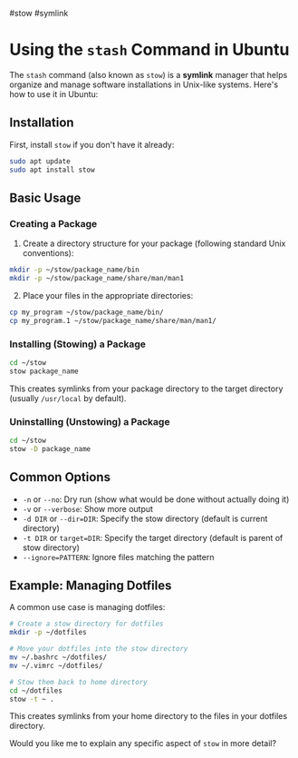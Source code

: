 #stow #symlink
# Using the `stash` Command in Ubuntu

The `stash` command (also known as `stow`) is a **symlink** manager that helps organize and manage software installations in Unix-like systems. Here's how to use it in Ubuntu:

## Installation

First, install `stow` if you don't have it already:

```bash
sudo apt update
sudo apt install stow
```

## Basic Usage

### Creating a Package

1. Create a directory structure for your package (following standard Unix conventions):

```bash
mkdir -p ~/stow/package_name/bin
mkdir -p ~/stow/package_name/share/man/man1
```

2. Place your files in the appropriate directories:

```bash
cp my_program ~/stow/package_name/bin/
cp my_program.1 ~/stow/package_name/share/man/man1/
```

### Installing (Stowing) a Package

```bash
cd ~/stow
stow package_name
```

This creates symlinks from your package directory to the target directory (usually `/usr/local` by default).

### Uninstalling (Unstowing) a Package

```bash
cd ~/stow
stow -D package_name
```

## Common Options

- `-n` or `--no`: Dry run (show what would be done without actually doing it)
- `-v` or `--verbose`: Show more output
- `-d DIR` or `--dir=DIR`: Specify the stow directory (default is current directory)
- `-t DIR` or `target=DIR`: Specify the target directory (default is parent of stow directory)
- `--ignore=PATTERN`: Ignore files matching the pattern

## Example: Managing Dotfiles

A common use case is managing dotfiles:

```bash
# Create a stow directory for dotfiles
mkdir -p ~/dotfiles

# Move your dotfiles into the stow directory
mv ~/.bashrc ~/dotfiles/
mv ~/.vimrc ~/dotfiles/

# Stow them back to home directory
cd ~/dotfiles
stow -t ~ .
```

This creates symlinks from your home directory to the files in your dotfiles directory.

Would you like me to explain any specific aspect of `stow` in more detail?